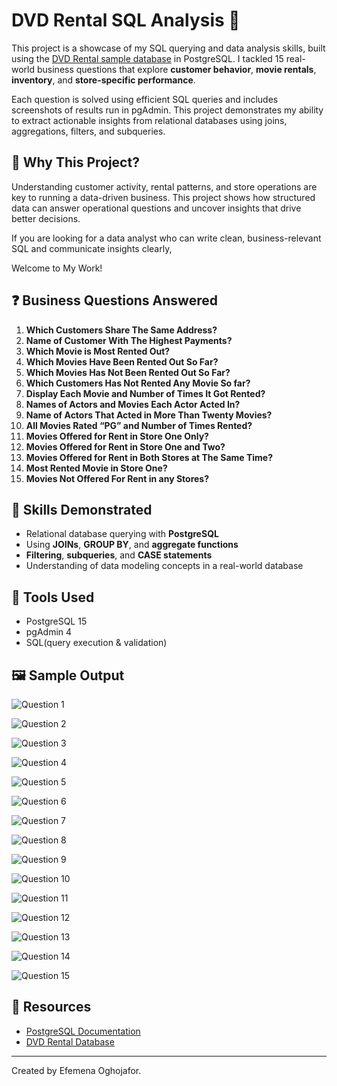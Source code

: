 # DVD Rental SQL Analysis 📀
This project is a showcase of my SQL querying and data analysis skills, built using the [DVD Rental sample database](https://www.postgresqltutorial.com/postgresql-sample-database/) in PostgreSQL. I tackled 15 real-world business questions that explore **customer behavior**, **movie rentals**, **inventory**, and **store-specific performance**.

Each question is solved using efficient SQL queries and includes screenshots of results run in pgAdmin. This project demonstrates my ability to extract actionable insights from relational databases using joins, aggregations, filters, and subqueries.

## 🧠 Why This Project?

Understanding customer activity, rental patterns, and store operations are key to running a data-driven business. This project shows how structured data can answer operational questions and uncover insights that drive better decisions.

If you are looking for a data analyst who can write clean, business-relevant SQL and communicate insights clearly,

Welcome to My Work!

## ❓ Business Questions Answered

1. **Which Customers Share The Same Address?**
2.	**Name of Customer With The Highest Payments?**
3.	**Which Movie is Most Rented Out?**
4.	**Which Movies Have Been Rented Out So Far?**
5.	**Which Movies Has Not Been Rented Out So Far?**
6.	**Which Customers Has Not Rented Any Movie So far?**
7.	**Display Each Movie and Number of Times It Got Rented?**
8.	**Names of Actors and Movies Each Actor Acted In?**
9.	**Name of Actors That Acted in More Than Twenty Movies?**
10.	**All Movies Rated “PG” and Number of Times Rented?**
11.	**Movies Offered for Rent in Store One Only?**
12.	**Movies Offered for Rent in Store One and Two?**
13.	**Movies Offered for Rent in Both Stores at The Same Time?**
14.	**Most Rented Movie in Store One?**
15.	**Movies Not Offered For Rent in any Stores?**

## 🎯 Skills Demonstrated

- Relational database querying with **PostgreSQL**
- Using **JOINs**, **GROUP BY**, and **aggregate functions**
- **Filtering**, **subqueries**, and **CASE statements**
- Understanding of data modeling concepts in a real-world database
  
## 🧰 Tools Used

- PostgreSQL 15
- pgAdmin 4
- SQL(query execution & validation)

## 🖼️ Sample Output
![Question 1](https://github.com/user-attachments/assets/2575ade6-ea51-403c-8bc3-4c3618247cfb)

![Question 2](https://github.com/user-attachments/assets/c0edd33a-05e8-418d-b471-e998a593e7de)

![Question 3](https://github.com/user-attachments/assets/5d88630c-52ed-4b2e-be76-1b37b53e4170)

![Question 4](https://github.com/user-attachments/assets/b2fa7c67-08ef-4088-b368-bc8d76083576)

![Question 5](https://github.com/user-attachments/assets/c4f92b87-b455-40c5-9a6f-85491cd50596)

![Question 6](https://github.com/user-attachments/assets/a03a6331-17b9-4417-95a8-ed3bd2191f6d)

![Question 7](https://github.com/user-attachments/assets/54fed8d1-bca7-467e-bb1e-762bbc0782d8)

![Question 8](https://github.com/user-attachments/assets/36a6c9dd-2ecc-49e6-9943-8552cb087424)

![Question 9](https://github.com/user-attachments/assets/9bbe4a31-234d-40fa-9174-95d744594b6e)

![Question 10](https://github.com/user-attachments/assets/f2971458-decb-4218-9452-e45445e25c0d)

![Question 11](https://github.com/user-attachments/assets/6572da6e-7173-42c0-9a2f-09cf72928bca)

![Question 12](https://github.com/user-attachments/assets/ba059b8d-d39c-4f3e-9112-0a0cad099905)

![Question 13](https://github.com/user-attachments/assets/038b58b1-729b-4d6c-9745-1ca817fa81ff)

![Question 14](https://github.com/user-attachments/assets/b1388fb8-beab-4b26-942c-f00c6073e401)

![Question 15](https://github.com/user-attachments/assets/afa57030-5fd2-4e87-8710-b9a2b08cb8c1)



## 🔗 Resources

- [PostgreSQL Documentation](https://www.postgresql.org/docs/)
- [DVD Rental Database](https://www.postgresqltutorial.com/postgresql-sample-database/)

---
Created by Efemena Oghojafor.
